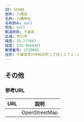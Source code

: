 ```yaml
---
ID: ShmBK
総称: 八幡宮
名称: 八幡神社
名称読み: null
別名: null
都道府県: 千葉県
区域: 市川市
緯度: 35.737667
経度: 139.9664453
郵便番号: 2720802
住所: 千葉県市川市柏井町１丁目１１７２−１
---
```


## その他

### 参考URL

| URL | 説明          |
| --- | ------------- |
|     | OpenStreetMap |
